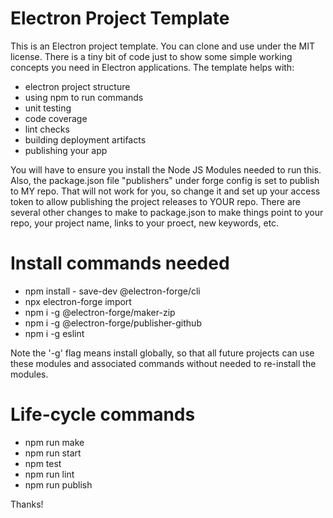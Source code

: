 Electron Project Template
=================
This is an Electron project template. You can clone and use under the MIT license. There is a tiny bit of code just to show some simple working concepts you need in Electron applications. The template helps with:
* electron project structure
* using npm to run commands
* unit testing
* code coverage
* lint checks
* building deployment artifacts
* publishing your app

You will have to ensure you install the Node JS Modules needed to run this. Also, the package.json file "publishers" under forge config is set to publish to MY repo. That will not work for you, so change it and set up your access token to allow publishing the project releases to YOUR repo. There are several other changes to make to package.json to make things point to your repo, your project name, links to your proect, new keywords, etc.


Install commands needed
=================
* npm install - save-dev @electron-forge/cli
* npx electron-forge import
* npm i -g @electron-forge/maker-zip
* npm i -g @electron-forge/publisher-github
* npm i -g eslint


Note the '-g' flag means install globally, so that all future projects can use these modules and associated commands without needed to re-install the modules.

Life-cycle commands
=================
* npm run make
* npm run start
* npm test
* npm run lint
* npm run publish


Thanks!
